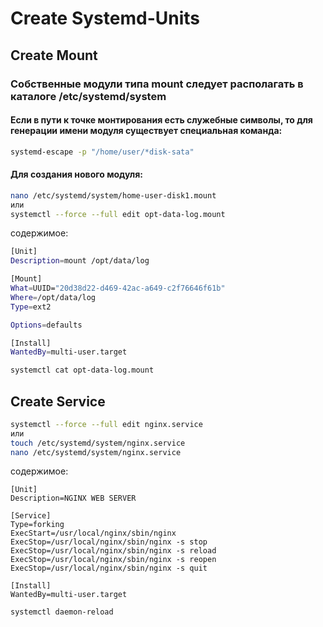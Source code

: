 # Create Systemd-Units

## Create Mount
### Собственные модули типа mount следует располагать в каталоге /etc/systemd/system
#### Если в пути к точке монтирования есть служебные символы, то для генерации имени модуля существует специальная команда: 

```bash
systemd-escape -p "/home/user/*disk-sata" 
```
#### Для создания нового модуля:

```bash
nano /etc/systemd/system/home-user-disk1.mount
или
systemctl --force --full edit opt-data-log.mount
```
содержимое:  
```bash
[Unit]
Description=mount /opt/data/log

[Mount]
What=UUID="20d38d22-d469-42ac-a649-c2f76646f61b"
Where=/opt/data/log
Type=ext2

Options=defaults

[Install]
WantedBy=multi-user.target
```


```bash
systemctl cat opt-data-log.mount
```

## Create Service

```bash
systemctl --force --full edit nginx.service
или
touch /etc/systemd/system/nginx.service
nano /etc/systemd/system/nginx.service
```
содержимое:

```
[Unit]
Description=NGINX WEB SERVER

[Service]
Type=forking
ExecStart=/usr/local/nginx/sbin/nginx
ExecStop=/usr/local/nginx/sbin/nginx -s stop
ExecStop=/usr/local/nginx/sbin/nginx -s reload
ExecStop=/usr/local/nginx/sbin/nginx -s reopen
ExecStop=/usr/local/nginx/sbin/nginx -s quit

[Install]
WantedBy=multi-user.target
```
```bash
systemctl daemon-reload
```
